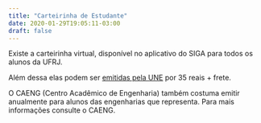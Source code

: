 ```yaml
---
title: "Carteirinha de Estudante"
date: 2020-01-29T19:05:11-03:00
draft: false
---
```


Existe a carteirinha virtual, disponível no aplicativo do SIGA para todos os alunos da UFRJ.

Além dessa elas podem ser [emitidas pela UNE](https://une.org.br/lp/carteira-de-estudante-oficial) por 35 reais + frete.

O CAENG (Centro Acadêmico de Engenharia) também costuma emitir anualmente para alunos das engenharias que representa. Para mais informações consulte o CAENG.
